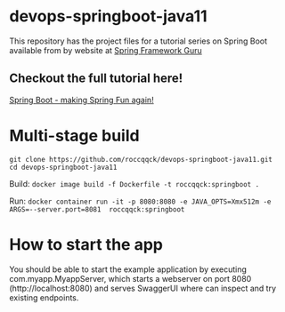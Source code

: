 # devops-springboot-java11
This repository has the project files for a tutorial series on Spring Boot available from by website at [Spring Framework Guru](https://springframework.guru)

## Checkout the full tutorial here!
[Spring Boot - making Spring Fun again!](https://springframework.guru/spring-boot-web-application-part-1-spring-initializr/)


# Multi-stage build

```
git clone https://github.com/roccqqck/devops-springboot-java11.git
cd devops-springboot-java11
```

Build: ```docker image build -f Dockerfile -t roccqqck:springboot .```

Run: ```docker container run -it -p 8080:8080 -e JAVA_OPTS=Xmx512m -e ARGS=--server.port=8081  roccqqck:springboot```



# How to start the app
You should be able to start the example application by executing com.myapp.MyappServer, which starts a webserver on port 8080 (http://localhost:8080) and serves SwaggerUI where can inspect and try existing endpoints.